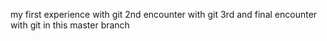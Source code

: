 my first experience with git
2nd encounter with git
3rd and final encounter with git in this master branch
